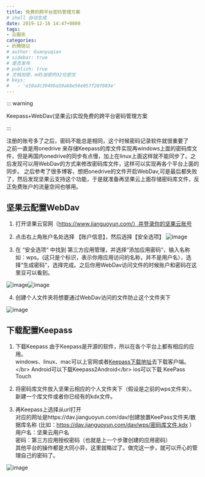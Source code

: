 ```yaml
---
title: 免费的跨平台密码管理方案
# shell 自动生成
date: 2019-12-16 14:47+0800
tags:
- 云服务
categories:
- 折腾随记
# author: Guanyuqian
# sidebar: true
# 是否发布
# publish: true
# 文档加密，md5加密的32位密文
# keys:
# 	- 'e10adc3949ba59abbe56e057f20f883e'
---
```


::: warning

Keepass+WebDav(坚果云)实现免费的跨平台密码管理方案

:::

<!-- more -->

注册的账号多了之后，密码不能总是相同，这个时候密码记录软件就很重要了</br>
之前一直是用onedrive 来存储Keepass的库文件实现再windows上面的密码库文件，但是再国内onedrive的同步有点慢，加上在linux上面这样就不能同步了。之后发现可以用WebDav的方式来修改密码库文件，这样可以实现再各个平台上面的同步。
之后参考了很多博客，想把onedrive的文件开启WebDav,可是最后都失败了，然后发现坚果云支持这个功能，于是就准备再坚果云上面存储密码库文件，反正免费账户的流量空间也够用。



## 坚果云配置WebDav


1. 打开坚果云官网（https://www.jianguoyun.com/）并登录你的坚果云账号

    

2. 点击右上角账户名处选择 【账户信息】，然后选择【安全选项】
    ![image](http://help.jianguoyun.com/wp-content/uploads/2016/09/%E8%B4%A6%E6%88%B7%E4%BF%A1%E6%81%AF.png)

3. 在 “安全选项“ 中找到 第三方应用管理，并选择“添加应用密码“，输入名称如：wps。(这只是个标识，表示你用应用访问的名称，并不是用户名），选择“生成密码”，选择完成。之后你用WebDav访问文件的时候账户和密码在这里豆可以看到。

  

  ![image](http://help.jianguoyun.com/wp-content/uploads/2016/09/%E5%AE%89%E5%85%A8%E9%80%89%E9%A1%B9.png)![image](http://help.jianguoyun.com/wp-content/uploads/2016/09/%E7%94%9F%E6%88%90%E5%AF%86%E7%A0%811.png)

  

4. 创建个人文件夹将想要通过WebDav访问的文件防止这个文件夹下

  ![image](http://help.jianguoyun.com/wp-content/uploads/2016/09/0-1024x359.png)
  </br>

## 下载配置Keepass
1.  下载Keepass
    由于Keepass是开源的软件，所以在各个平台上都有相应的应用。</br>
    windows、linux、mac可以上官网或者[Keepass下载地址](URL 'https://keepass.com/')去下载客户端。</br>
    Android可以下载Keepass2Android</br>
    ios可以下载 KeePass Touch
2.  将密码库文件放入坚果云相应的个人文件夹下（假设是之前的wps文件夹）。
    新建一个库文件或者你已经有的kdx文件。

3. 再Keepass上选择从url打开</br>
   对应的网址是https://dav.jianguoyun.com/dav/创建放置KeePass文件夹/数据库名称 (比如：https://dav.jianguoyun.com/dav/wps/密码库文件.kdx ）</br>
   用户名：坚果云用户名</br>
   密码：第三方应用授权密码（也就是上一个步骤创建的应用密码）</br>其他平台的操作都是大同小异，这里就略过了。做完这一步，就可以开心的管理自己的密码了。

   

![image](https://www.laoyuyu.me/assets/img/keepass_jianguo/1c394ff2-d207-49da-84ab-c4e986a62122.png)